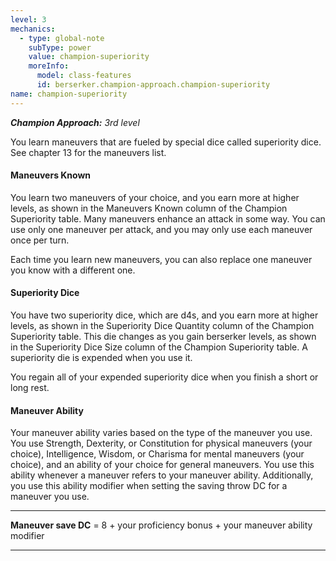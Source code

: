 ```yaml
---
level: 3
mechanics:
  - type: global-note
    subType: power
    value: champion-superiority
    moreInfo:
      model: class-features
      id: berserker.champion-approach.champion-superiority
name: champion-superiority
---
```

_**Champion Approach:** 3rd level_
You learn maneuvers that are fueled by special dice called superiority dice. See chapter 13 for the maneuvers list.
#### Maneuvers Known
You learn two maneuvers of your choice, and you earn more at higher levels, as shown in the Maneuvers Known column of the Champion Superiority table. Many maneuvers enhance an attack in some way. You can use only one maneuver per attack, and you may only use each maneuver once per turn.
Each time you learn new maneuvers, you can also replace one maneuver you know with a different one.
#### Superiority Dice
You have two superiority dice, which are d4s, and you earn more at higher levels, as shown in the Superiority Dice Quantity column of the Champion Superiority table. This die changes as you gain berserker levels, as shown in the Superiority Dice Size column of the Champion Superiority table. A superiority die is expended when you use it. 
You regain all of your expended superiority dice when you finish a short or long rest.
#### Maneuver Ability
Your maneuver ability varies based on the type of the maneuver you use. You use Strength, Dexterity, or Constitution for physical maneuvers (your choice), Intelligence, Wisdom, or Charisma for mental maneuvers (your choice), and an ability of your choice for general maneuvers. You use this ability whenever a maneuver refers to your maneuver ability. Additionally, you use this ability modifier when setting the saving throw DC for a maneuver you use.
___
**Maneuver save DC** = 8 + your proficiency bonus + your maneuver ability modifier
___